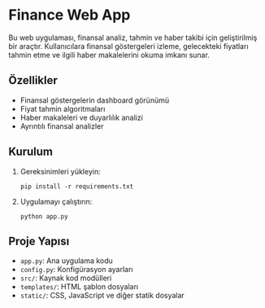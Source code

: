 # Finance Web App

Bu web uygulaması, finansal analiz, tahmin ve haber takibi için geliştirilmiş bir araçtır. Kullanıcılara finansal göstergeleri izleme, gelecekteki fiyatları tahmin etme ve ilgili haber makalelerini okuma imkanı sunar.

## Özellikler

- Finansal göstergelerin dashboard görünümü
- Fiyat tahmin algoritmaları
- Haber makaleleri ve duyarlılık analizi
- Ayrıntılı finansal analizler

## Kurulum

1. Gereksinimleri yükleyin:
   ```
   pip install -r requirements.txt
   ```

2. Uygulamayı çalıştırın:
   ```
   python app.py
   ```

## Proje Yapısı

- `app.py`: Ana uygulama kodu
- `config.py`: Konfigürasyon ayarları
- `src/`: Kaynak kod modülleri
- `templates/`: HTML şablon dosyaları
- `static/`: CSS, JavaScript ve diğer statik dosyalar
